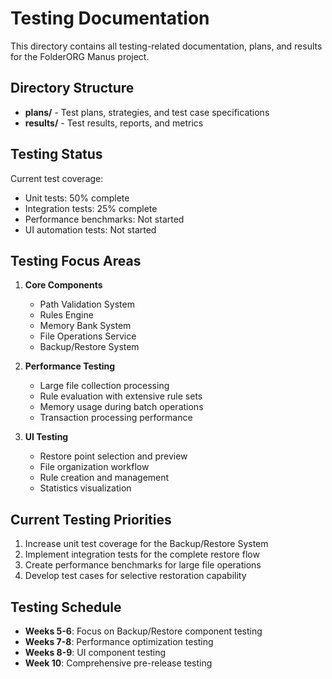 # Testing Documentation

This directory contains all testing-related documentation, plans, and results for the FolderORG Manus project.

## Directory Structure

- **plans/** - Test plans, strategies, and test case specifications
- **results/** - Test results, reports, and metrics

## Testing Status

Current test coverage:
- Unit tests: 50% complete
- Integration tests: 25% complete
- Performance benchmarks: Not started
- UI automation tests: Not started

## Testing Focus Areas

1. **Core Components**
   - Path Validation System
   - Rules Engine
   - Memory Bank System
   - File Operations Service
   - Backup/Restore System

2. **Performance Testing**
   - Large file collection processing
   - Rule evaluation with extensive rule sets
   - Memory usage during batch operations
   - Transaction processing performance

3. **UI Testing**
   - Restore point selection and preview
   - File organization workflow
   - Rule creation and management
   - Statistics visualization

## Current Testing Priorities

1. Increase unit test coverage for the Backup/Restore System
2. Implement integration tests for the complete restore flow
3. Create performance benchmarks for large file operations
4. Develop test cases for selective restoration capability

## Testing Schedule

- **Weeks 5-6**: Focus on Backup/Restore component testing
- **Weeks 7-8**: Performance optimization testing
- **Weeks 8-9**: UI component testing
- **Week 10**: Comprehensive pre-release testing 